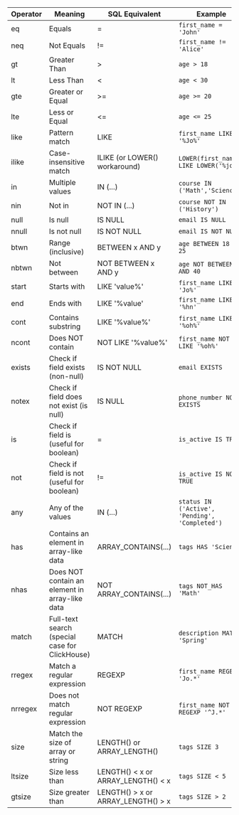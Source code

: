 | Operator   | Meaning                                   | SQL Equivalent                | Example                               |
|------------|-------------------------------------------|--------------------------------|---------------------------------------|
| eq         | Equals                                    | =                              | `first_name = 'John'`                |
| neq        | Not Equals                                | !=                             | `first_name != 'Alice'`              |
| gt         | Greater Than                              | >                              | `age > 18`                           |
| lt         | Less Than                                 | <                              | `age < 30`                           |
| gte        | Greater or Equal                          | >=                             | `age >= 20`                          |
| lte        | Less or Equal                             | <=                             | `age <= 25`                          |
| like       | Pattern match                             | LIKE                           | `first_name LIKE '%Jo%'`             |
| ilike      | Case-insensitive match                    | ILIKE (or LOWER() workaround)   | `LOWER(first_name) LIKE LOWER('%jo%')`|
| in         | Multiple values                           | IN (...)                       | `course IN ('Math','Science')`       |
| nin        | Not in                                    | NOT IN (...)                   | `course NOT IN ('History')`          |
| null       | Is null                                   | IS NULL                        | `email IS NULL`                      |
| nnull      | Is not null                               | IS NOT NULL                    | `email IS NOT NULL`                  |
| btwn       | Range (inclusive)                         | BETWEEN x AND y                | `age BETWEEN 18 AND 25`              |
| nbtwn      | Not between                               | NOT BETWEEN x AND y            | `age NOT BETWEEN 30 AND 40`          |
| start      | Starts with                               | LIKE 'value%'                  | `first_name LIKE 'Jo%'`              |
| end        | Ends with                                 | LIKE '%value'                  | `first_name LIKE '%hn'`              |
| cont       | Contains substring                        | LIKE '%value%'                 | `first_name LIKE '%oh%'`             |
| ncont      | Does NOT contain                          | NOT LIKE '%value%'             | `first_name NOT LIKE '%oh%'`         |
| exists     | Check if field exists (non-null)          | IS NOT NULL                    | `email EXISTS`                       |
| notex      | Check if field does not exist (is null)   | IS NULL                        | `phone_number NOT EXISTS`           |
| is         | Check if field is (useful for boolean)    | =                              | `is_active IS TRUE`                  |
| not        | Check if field is not (useful for boolean)| !=                             | `is_active IS NOT TRUE`              |
| any        | Any of the values                         | IN (...)                       | `status IN ('Active', 'Pending', 'Completed')` |
| has        | Contains an element in array-like data    | ARRAY_CONTAINS(...)             | `tags HAS 'Science'`                 |
| nhas       | Does NOT contain an element in array-like data | NOT ARRAY_CONTAINS(...)         | `tags NOT_HAS 'Math'`                |
| match      | Full-text search (special case for ClickHouse) | MATCH                        | `description MATCH 'Spring'`        |
| rregex     | Match a regular expression                | REGEXP                          | `first_name REGEXP 'Jo.*'`           |
| nrregex    | Does not match regular expression         | NOT REGEXP                      | `first_name NOT REGEXP '^J.*'`       |
| size       | Match the size of array or string         | LENGTH() or ARRAY_LENGTH()      | `tags SIZE 3`                        |
| ltsize     | Size less than                            | LENGTH() < x or ARRAY_LENGTH() < x | `tags SIZE < 5`                      |
| gtsize     | Size greater than                         | LENGTH() > x or ARRAY_LENGTH() > x | `tags SIZE > 2`                      |
